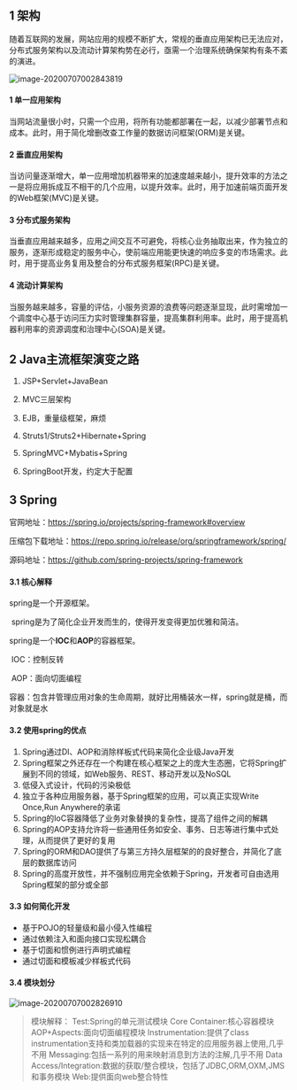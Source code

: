 ## 1 架构

随着互联网的发展，网站应用的规模不断扩大，常规的垂直应用架构已无法应对，分布式服务架构以及流动计算架构势在必行，亟需一个治理系统确保架构有条不紊的演进。

![image-20200707002843819](https://yeyangshu-picgo.oss-cn-shanghai.aliyuncs.com/img/image-20200707002843819.png)

#### 1 单一应用架构

当网站流量很小时，只需一个应用，将所有功能都部署在一起，以减少部署节点和成本。此时，用于简化增删改查工作量的数据访问框架(ORM)是关键。

#### 2 垂直应用架构

当访问量逐渐增大，单一应用增加机器带来的加速度越来越小，提升效率的方法之一是将应用拆成互不相干的几个应用，以提升效率。此时，用于加速前端页面开发的Web框架(MVC)是关键。

#### 3 分布式服务架构

当垂直应用越来越多，应用之间交互不可避免，将核心业务抽取出来，作为独立的服务，逐渐形成稳定的服务中心，使前端应用能更快速的响应多变的市场需求。此时，用于提高业务复用及整合的分布式服务框架(RPC)是关键。

#### 4 流动计算架构

当服务越来越多，容量的评估，小服务资源的浪费等问题逐渐显现，此时需增加一个调度中心基于访问压力实时管理集群容量，提高集群利用率。此时，用于提高机器利用率的资源调度和治理中心(SOA)是关键。

## 2 Java主流框架演变之路

1. JSP+Servlet+JavaBean

2. MVC三层架构

3. EJB，重量级框架，麻烦

4. Struts1/Struts2+Hibernate+Spring
5. SpringMVC+Mybatis+Spring
6. SpringBoot开发，约定大于配置

## 3 Spring

官网地址：https://spring.io/projects/spring-framework#overview

压缩包下载地址：https://repo.spring.io/release/org/springframework/spring/

源码地址：https://github.com/spring-projects/spring-framework

#### 3.1 核心解释

spring是一个开源框架。

​		spring是为了简化企业开发而生的，使得开发变得更加优雅和简洁。

​		spring是一个**IOC**和**AOP**的容器框架。

​				IOC：控制反转

​				AOP：面向切面编程

​				容器：包含并管理应用对象的生命周期，就好比用桶装水一样，spring就是桶，而对象就是水

#### 3.2 使用spring的优点

1. Spring通过DI、AOP和消除样板式代码来简化企业级Java开发
2. Spring框架之外还存在一个构建在核心框架之上的庞大生态圈，它将Spring扩展到不同的领域，如Web服务、REST、移动开发以及NoSQL
3. 低侵入式设计，代码的污染极低
4. 独立于各种应用服务器，基于Spring框架的应用，可以真正实现Write Once,Run Anywhere的承诺
5. Spring的IoC容器降低了业务对象替换的复杂性，提高了组件之间的解耦
6. Spring的AOP支持允许将一些通用任务如安全、事务、日志等进行集中式处理，从而提供了更好的复用
7. Spring的ORM和DAO提供了与第三方持久层框架的的良好整合，并简化了底层的数据库访问
8. Spring的高度开放性，并不强制应用完全依赖于Spring，开发者可自由选用Spring框架的部分或全部

#### 3.3 如何简化开发

- 基于POJO的轻量级和最小侵入性编程
- 通过依赖注入和面向接口实现松耦合
- 基于切面和惯例进行声明式编程
- 通过切面和模板减少样板式代码

#### 3.4 模块划分

![image-20200707002826910](https://yeyangshu-picgo.oss-cn-shanghai.aliyuncs.com/img/image-20200707002826910.png)

>模块解释：
>Test:Spring的单元测试模块
>Core Container:核心容器模块
>AOP+Aspects:面向切面编程模块
>Instrumentation:提供了class instrumentation支持和类加载器的实现来在特定的应用服务器上使用,几乎不用
>Messaging:包括一系列的用来映射消息到方法的注解,几乎不用
>Data Access/Integration:数据的获取/整合模块，包括了JDBC,ORM,OXM,JMS和事务模块
>Web:提供面向web整合特性